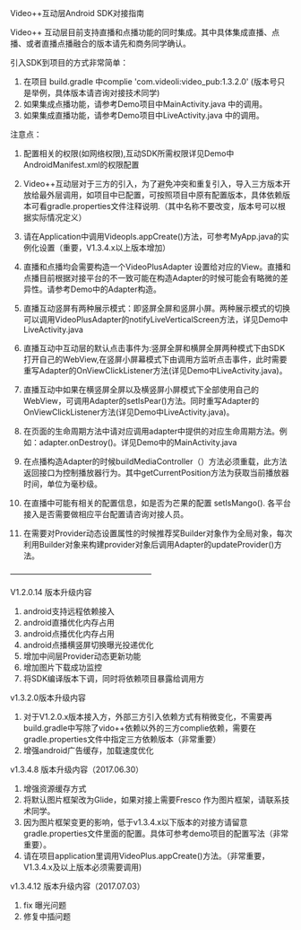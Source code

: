 Video++互动层Android SDK对接指南

Video++ 互动层目前支持直播和点播功能的同时集成。其中具体集成直播、点播、或者直播点播融合的版本请先和商务同学确认。

引入SDK到项目的方式非常简单：

  1. 在项目 build.gradle 中complie 'com.videoli:video_pub:1.3.2.0' (版本号只是举例，具体版本请咨询对接技术同学)
  2. 如果集成点播功能，请参考Demo项目中MainActivity.java 中的调用。
  3. 如果集成直播功能，请参考Demo项目中LiveActivity.java 中的调用。

注意点：

  1. 配置相关的权限(如网络权限),互动SDK所需权限详见Demo中AndroidManifest.xml的权限配置

  2. Video++互动层对于三方的引入，为了避免冲突和重复引入，导入三方版本开放给最外层调用，如项目中已配置，可按照项目中原有配置版本，具体依赖版本可看gradle.properties文件注释说明.（其中名称不要改变，版本号可以根据实际情况定义）

  3. 请在Application中调用Videopls.appCreate()方法，可参考MyApp.java的实例化设置（重要，V1.3.4.x以上版本增加）

  4. 直播和点播均会需要构造一个VideoPlusAdapter 设置给对应的View。直播和点播目前根据对接平台的不一致可能在构造Adapter的时候可能会有略微的差异性。请参考Demo中的Adapter构造。

  5. 直播互动竖屏有两种展示模式：即竖屏全屏和竖屏小屏。两种展示模式的切换可以调用VideoPlusAdapter的notifyLiveVerticalScreen方法，详见Demo中LiveActivity.java

  6. 直播互动中互动层的默认点击事件为:竖屏全屏和横屏全屏两种模式下由SDK打开自己的WebView,在竖屏小屏幕模式下由调用方监听点击事件，此时需要重写Adapter的OnViewClickListener方法(详见Demo中LiveActivity.java)。

  7. 直播互动中如果在横竖屏全屏以及横竖屏小屏模式下全部使用自己的WebView，可调用Adapter的setIsPear()方法。同时重写Adapter的OnViewClickListener方法(详见Demo中LiveActivity.java)。

  8. 在页面的生命周期方法中请对应调用adapter中提供的对应生命周期方法。例如：adapter.onDestroy()。详见Demo中的MainActivity.java

  9. 在点播构造Adapter的时候buildMediaController（）方法必须重载，此方法返回接口为控制播放器行为。其中getCurrentPosition方法为获取当前播放器时间，单位为毫秒级。

  10. 在直播中可能有相关的配置信息，如是否为芒果的配置 setIsMango(). 各平台接入是否需要做相应平台配置请咨询对接人员。

  11. 在需要对Provider动态设置属性的时候推荐奖Builder对象作为全局对象，每次利用Builder对象来构建provider对象后调用Adapter的updateProvider()方法。


  ——————————————————

  V1.2.0.14 版本升级内容

  1. android支持远程依赖接入
  2. android直播优化内存占用
  3. android点播优化内存占用
  4. android点播横竖屏切换曝光投递优化
  5. 增加中间层Provider动态更新功能
  6. 增加图片下载成功监控
  7. 将SDK编译版本下调，同时将依赖项目暴露给调用方


  v1.3.2.0版本升级内容

  1. 对于V1.2.0.x版本接入方，外部三方引入依赖方式有稍微变化，不需要再build.gradle中写除了vido++依赖以外的三方complie依赖，需要在gradle.properties文件中指定三方依赖版本（非常重要）
  2. 增强android广告缓存，加载速度优化

  v1.3.4.8 版本升级内容（2017.06.30）
  1. 增强资源缓存方式
  2. 将默认图片框架改为Glide，如果对接上需要Fresco 作为图片框架，请联系技术同学。
  3. 因为图片框架变更的影响，低于v1.3.4.x以下版本的对接方请留意gradle.properties文件里面的配置。具体可参考demo项目的配置写法（非常重要）。
  4. 请在项目application里调用VideoPlus.appCreate()方法。（非常重要，V1.3.4.x及以上版本必须需要调用)

  v1.3.4.12 版本升级内容（2017.07.03）
  1. fix 曝光问题
  2. 修复中插问题
